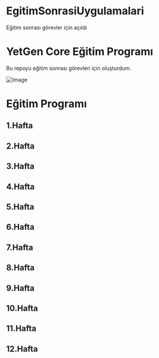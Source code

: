 # EgitimSonrasiUygulamalari
Eğitim sonrası görevler için açıldı

# YetGen Core Eğitim Programı
Bu repoyu eğitim sonrası görevleri için oluşturdum. 

![Image](https://yetkingencler.com/wp-content/uploads/2021/12/jump.png)

# Eğitim Programı

## 1.Hafta
## 2.Hafta
## 3.Hafta
## 4.Hafta
## 5.Hafta 
## 6.Hafta
## 7.Hafta
## 8.Hafta
## 9.Hafta
## 10.Hafta
## 11.Hafta
## 12.Hafta

